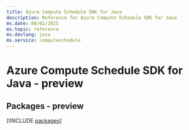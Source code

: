 ```yaml
---
title: Azure Compute Schedule SDK for Java
description: Reference for Azure Compute Schedule SDK for Java
ms.date: 08/01/2025
ms.topic: reference
ms.devlang: java
ms.service: computeschedule
---
```

# Azure Compute Schedule SDK for Java - preview
## Packages - preview
[!INCLUDE [packages](compute-schedule-index.md)]